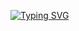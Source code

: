 [![Typing SVG](https://readme-typing-svg.herokuapp.com?font=comfortaa&color=%FFFFFF&size=25&height=40&lines=致我梦中人;她何日能再次来到我的世界)](https://git.io/typing-svg)
